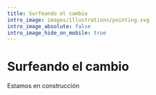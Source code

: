 ```yaml
---
title: Surfeando el cambio
intro_image: images/illustrations/pointing.svg
intro_image_absolute: false
intro_image_hide_on_mobile: true
---
```

# Surfeando el cambio

Estamos en construcción
